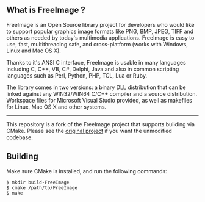 What is FreeImage ?
-----------------------------------------------------------------------------
FreeImage is an Open Source library project for developers who would like to support popular graphics image formats like PNG, BMP, JPEG, TIFF and others as needed by today's multimedia applications.
FreeImage is easy to use, fast, multithreading safe, and cross-platform (works with Windows, Linux and Mac OS X).

Thanks to it's ANSI C interface, FreeImage is usable in many languages including C, C++, VB, C#, Delphi, Java and also in common scripting languages such as Perl, Python, PHP, TCL, Lua or Ruby.

The library comes in two versions: a binary DLL distribution that can be linked against any WIN32/WIN64 C/C++ compiler and a source distribution.
Workspace files for Microsoft Visual Studio provided, as well as makefiles for Linux, Mac OS X and other systems.


--------------------------------------

This repository is a fork of the FreeImage project that supports building via CMake. Please see the [original project](https://sourceforge.net/projects/freeimage/) if you want the unmodified codebase.

## Building 

Make sure CMake is installed, and run the following commands:

```
$ mkdir build-FreeImage 
$ cmake /path/to/FreeImage 
$ make 
```
